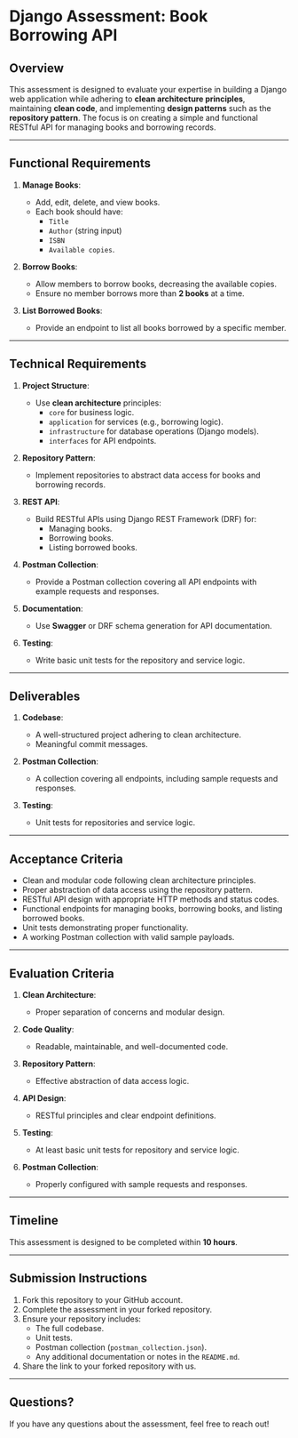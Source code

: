 # Django Assessment: Book Borrowing API

## Overview

This assessment is designed to evaluate your expertise in building a Django web application while adhering to **clean architecture principles**, maintaining **clean code**, and implementing **design patterns** such as the **repository pattern**. The focus is on creating a simple and functional RESTful API for managing books and borrowing records.

---

## Functional Requirements

1. **Manage Books**:
   - Add, edit, delete, and view books.
   - Each book should have:
     - `Title`
     - `Author` (string input)
     - `ISBN`
     - `Available copies`.

2. **Borrow Books**:
   - Allow members to borrow books, decreasing the available copies.
   - Ensure no member borrows more than **2 books** at a time.

3. **List Borrowed Books**:
   - Provide an endpoint to list all books borrowed by a specific member.

---

## Technical Requirements

1. **Project Structure**:
   - Use **clean architecture** principles:
     - `core` for business logic.
     - `application` for services (e.g., borrowing logic).
     - `infrastructure` for database operations (Django models).
     - `interfaces` for API endpoints.

2. **Repository Pattern**:
   - Implement repositories to abstract data access for books and borrowing records.

3. **REST API**:
   - Build RESTful APIs using Django REST Framework (DRF) for:
     - Managing books.
     - Borrowing books.
     - Listing borrowed books.

4. **Postman Collection**:
   - Provide a Postman collection covering all API endpoints with example requests and responses.

5. **Documentation**:
   - Use **Swagger** or DRF schema generation for API documentation.

6. **Testing**:
   - Write basic unit tests for the repository and service logic.

---
## Deliverables

1. **Codebase**:
   - A well-structured project adhering to clean architecture.
   - Meaningful commit messages.

2. **Postman Collection**:
   - A collection covering all endpoints, including sample requests and responses.

3. **Testing**:
   - Unit tests for repositories and service logic.

---

## Acceptance Criteria

- Clean and modular code following clean architecture principles.
- Proper abstraction of data access using the repository pattern.
- RESTful API design with appropriate HTTP methods and status codes.
- Functional endpoints for managing books, borrowing books, and listing borrowed books.
- Unit tests demonstrating proper functionality.
- A working Postman collection with valid sample payloads.

---

## Evaluation Criteria

1. **Clean Architecture**:
   - Proper separation of concerns and modular design.

2. **Code Quality**:
   - Readable, maintainable, and well-documented code.

3. **Repository Pattern**:
   - Effective abstraction of data access logic.

4. **API Design**:
   - RESTful principles and clear endpoint definitions.

5. **Testing**:
   - At least basic unit tests for repository and service logic.

6. **Postman Collection**:
   - Properly configured with sample requests and responses.

---

## Timeline

This assessment is designed to be completed within **10 hours**.

---

## Submission Instructions

1. Fork this repository to your GitHub account.
2. Complete the assessment in your forked repository.
3. Ensure your repository includes:
   - The full codebase.
   - Unit tests.
   - Postman collection (`postman_collection.json`).
   - Any additional documentation or notes in the `README.md`.
4. Share the link to your forked repository with us.

---

## Questions?

If you have any questions about the assessment, feel free to reach out!
